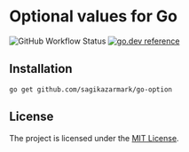 # Optional values for Go

![GitHub Workflow Status](https://img.shields.io/github/action/workflow/status/sagikazarmark/go-option/ci.yaml?style=flat-square)
[![go.dev reference](https://img.shields.io/badge/go.dev-reference-007d9c?logo=go&logoColor=white&style=flat-square)](https://pkg.go.dev/mod/github.com/sagikazarmark/go-option)


## Installation

```shell
go get github.com/sagikazarmark/go-option
```


## License

The project is licensed under the [MIT License](LICENSE).
